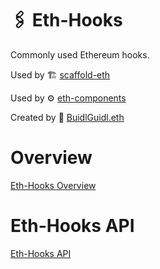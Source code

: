 # 🖇 Eth-Hooks

Commonly used Ethereum hooks.

Used by 🏗 [scaffold-eth](https://github.com/scaffold-eth/scaffold-eth)

Used by ⚙ [eth-components](https://github.com/scaffold-eth/eth-components)

Created by 🏰 [BuidlGuidl.eth](https://BuidlGuidl.com)

# Overview

[Eth-Hooks Overview](./overview.md)

# Eth-Hooks API

[Eth-Hooks API](./api-typedocs/api.md)
